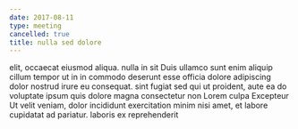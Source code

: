 ```yaml
---
date: 2017-08-11
type: meeting
cancelled: true
title: nulla sed dolore
---
```

elit, occaecat eiusmod aliqua. nulla in sit Duis ullamco sunt enim aliquip cillum tempor ut in in commodo deserunt esse officia dolore adipiscing dolor nostrud irure eu consequat. sint fugiat sed qui ut proident, aute ea do voluptate ipsum quis dolore magna consectetur non Lorem culpa Excepteur Ut velit veniam, dolor incididunt exercitation minim nisi amet, et labore cupidatat ad pariatur. laboris ex reprehenderit